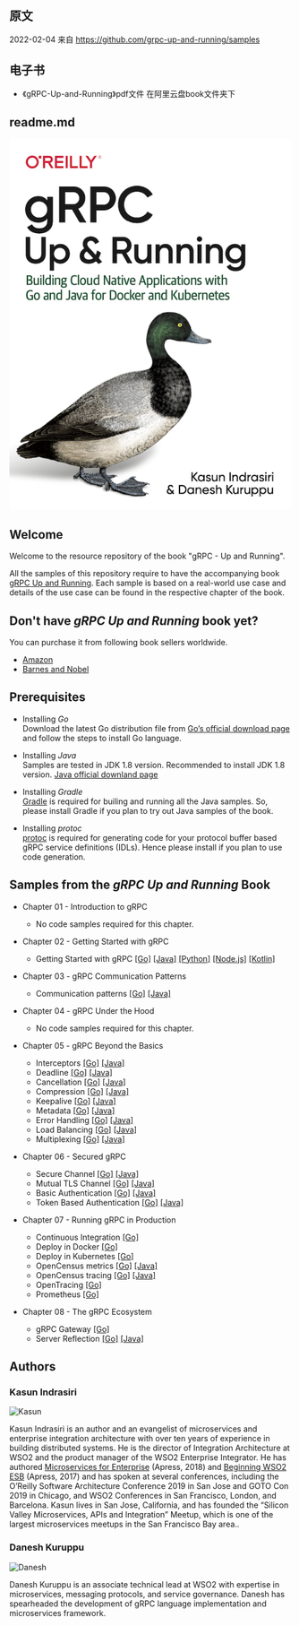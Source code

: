 ## 原文
2022-02-04 来自   https://github.com/grpc-up-and-running/samples
## 电子书
- 《gRPC-Up-and-Running》pdf文件 在阿里云盘book文件夹下

## readme.md
![gRPC Up and Running - Cover](./images/grpc-cover.png)


## Welcome
Welcome to the resource repository of the book "gRPC - Up and Running". 

All the samples of this repository require to have the accompanying book [gRPC Up and Running](https://www.amazon.com/gRPC-Running-Building-Applications-Kubernetes/dp/1492058335/). Each sample is based on a real-world use case and details of the use case can be found in the respective chapter of the book. 


## Don't have _gRPC Up and Running_ book yet? 

You can purchase it from following book sellers worldwide.  

* [Amazon](https://www.amazon.com/gRPC-Running-Building-Applications-Kubernetes/dp/1492058335/)
* [Barnes and Nobel](https://www.barnesandnoble.com/w/grpc-kasun-indrasiri/1132647211?ean=9781492058335#/) 

## Prerequisites

* Installing *Go*    
    Download the latest Go distribution file from [Go’s official download page](https://golang.org/dl/) and follow the steps to install Go language.
 
* Installing *Java*    
    Samples are tested in JDK 1.8 version. Recommended to install JDK 1.8 version. [Java official downland page](https://www.java.com/en/download/)

* Installing *Gradle*  
    [Gradle](https://gradle.org/) is required for builing and running all the Java samples. So, please install Gradle if you plan to try out Java samples of the book. 

* Installing *protoc*  
    [protoc](https://developers.google.com/protocol-buffers/docs/downloads) is required for generating code for your protocol buffer based gRPC service definitions (IDLs). Hence please install if you plan to use code generation. 

  
## Samples from the _gRPC Up and Running_ Book

- Chapter 01 - Introduction to gRPC
    - No code samples required for this chapter.

- Chapter 02 - Getting Started with gRPC
    - Getting Started with gRPC [[Go]](./ch02/productinfo/go) [[Java]](./ch02/productinfo/java) [[Python]](./ch02/productinfo/python) [[Node.js]](./ch02/productinfo/nodejs) [[Kotlin]](./ch02/productinfo/kotlin)
    
- Chapter 03 - gRPC Communication Patterns
    - Communication patterns [[Go]](./ch03/order-service/go) [[Java]](./ch03/order-service/java) 

- Chapter 04 - gRPC Under the Hood
    - No code samples required for this chapter. 

- Chapter 05 - gRPC Beyond the Basics 
    - Interceptors [[Go]](./ch05/interceptors/order-service/go) [[Java]](./ch05/interceptors/order-service/java) 
    - Deadline [[Go]](./ch05/deadlines/order-service/go) [[Java]](./ch05/deadlines/order-service/java) 
    - Cancellation [[Go]](./ch05/cancellation/order-service/go) [[Java]](./ch05/cancellation/order-service/java) 
    - Compression [[Go]](./ch05/compression/order-service/go) [[Java]](./ch05/compression/order-service/java) 
    - Keepalive [[Go]](./ch05/keepalive/order-service/go) [[Java]](./ch05/keepalive/order-service/java) 
    - Metadata [[Go]](./ch05/metadata/order-service/go) [[Java]](./ch05/metadata/order-service/java) 
    - Error Handling [[Go]](./ch05/error-handling/order-service/go) [[Java]](./ch05/error-handling/order-service/java) 
    - Load Balancing [[Go]](./ch05/loadbalancing/echo/go) [[Java]](./ch05/loadbalancing/echo/java) 
    - Multiplexing [[Go]](./ch05/multiplexing/order-service/go) [[Java]](./ch05/multiplexing/order-service/java)

- Chapter 06 - Secured gRPC
    - Secure Channel [[Go]](./ch06/secure-channel/go) [[Java]](./ch06/secure-channel/java) 
    - Mutual TLS Channel [[Go]](./ch06/mutual-tls-channel/go) [[Java]](./ch06/mutual-tls-channel/java) 
    - Basic Authentication [[Go]](./ch06/basic-authentication/go) [[Java]](./ch06/basic-authentication/java) 
    - Token Based Authentication [[Go]](./ch06/token-based-authentication/go) [[Java]](./ch06/token-based-authentication/java) 
    
- Chapter 07 - Running gRPC in Production
    - Continuous Integration [[Go]](./ch07/grpc-continous-integration/go)
    - Deploy in Docker [[Go]](./ch07/grpc-docker/go)
    - Deploy in Kubernetes [[Go]](./ch07/grpc-kubernetes/go)
    - OpenCensus metrics [[Go]](./ch07/grpc-opencensus/go) [[Java]](./ch07/grpc-opencensus/java)
    - OpenCensus tracing [[Go]](./ch07/grpc-opencensus-tracing/go) [[Java]](./ch07/grpc-opencensus-tracing/java)
    - OpenTracing [[Go]](./ch07/grpc-opentracing/go)
    - Prometheus [[Go]](./ch07/grpc-prometheus/go)
    
- Chapter 08 - The gRPC Ecosystem
    - gRPC Gateway [[Go]](./ch08/grpc-gateway/go) 
    - Server Reflection [[Go]](./ch08/server-reflection/go) [[Java]](./ch08/server-reflection/java) 
    
## Authors 
### Kasun Indrasiri
![Kasun](https://raw.githubusercontent.com/grpc-up-and-running/samples/master/images/kasun.jpg)

Kasun Indrasiri is an author and an evangelist of microservices and enterprise integration architecture with over ten years of experience in building distributed systems. He is the director of Integration Architecture at WSO2 and the product manager of the WSO2 Enterprise Integrator. He has authored [Microservices for Enterprise](https://www.amazon.com/Microservices-Enterprise-Designing-Developing-Deploying/dp/1484238575) (Apress, 2018) and [Beginning WSO2 ESB](https://www.amazon.com/Beginning-WSO2-ESB-Kasun-Indrasiri/dp/148422342X) (Apress, 2017) and has spoken at several conferences, including the O’Reilly Software Architecture Conference 2019 in San Jose and GOTO Con 2019 in Chicago, and WSO2 Conferences in San Francisco, London, and Barcelona. Kasun lives in San Jose, California, and has founded the “Silicon Valley Microservices, APIs and Integration” Meetup, which is one of the largest microservices meetups in the San Francisco Bay area..


### Danesh Kuruppu 
![Danesh](https://raw.githubusercontent.com/grpc-up-and-running/samples/master/images/danesh.jpg)

Danesh Kuruppu is an associate technical lead at WSO2 with expertise in microservices, messaging protocols, and service governance. Danesh has spearheaded the development
of gRPC language implementation and microservices framework.

